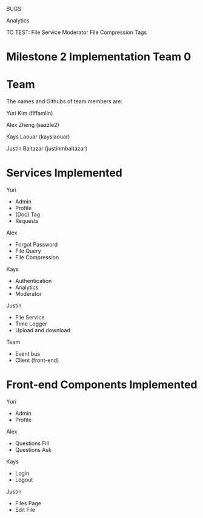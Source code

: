 BUGS:

Analytics

TO TEST:
File Service
Moderator
File Compression
Tags

# Milestone 2 Implementation Team 0 #

# Team #
The names and Githubs of team members are:

Yuri Kim (flffamlln) 

Alex Zheng (sazzle2)

Kays Laouar (kayslaouar)

Justin Baltazar (justinmbaltazar)

# Services Implemented #
Yuri
- Admin
- Profile
- (Doc) Tag
- Requests

Alex
- Forgot Password
- File Query
- File Compression

Kays
- Authentication
- Analytics
- Moderator

Justin
- File Service
- Time Logger
- Upload and download

Team
- Event bus
- Client (front-end)

# Front-end Components Implemented #
Yuri
- Admin
- Profile

Alex
- Questions Fill
- Questions Ask

Kays
- Login
- Logout

Justin
- Files Page
- Edit File